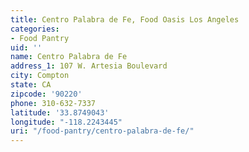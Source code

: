 ```yaml
---
title: Centro Palabra de Fe, Food Oasis Los Angeles
categories:
- Food Pantry
uid: ''
name: Centro Palabra de Fe
address_1: 107 W. Artesia Boulevard
city: Compton
state: CA
zipcode: '90220'
phone: 310-632-7337
latitude: '33.8749043'
longitude: "-118.2243445"
uri: "/food-pantry/centro-palabra-de-fe/"
---
```


